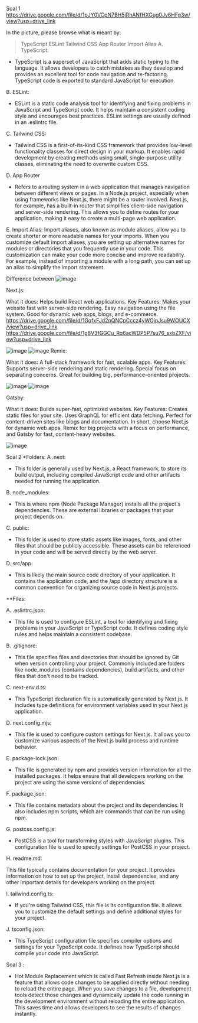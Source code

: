 Soal 1
https://drive.google.com/file/d/1pJY0VCpN7BH5jRhANfHXGug0Jv6HFg3w/view?usp=drive_link

In the picture, please browse what is meant by:
> TypeScript
> ESLint
> Tailwind CSS
> App Router
> Import Alias
A. TypeScript:
- TypeScript is a superset of JavaScript that adds static typing to the language. It allows developers to catch mistakes as they develop and provides an excellent tool for code navigation and re-factoring. TypeScript code is exported to standard JavaScript for execution.

B. ESLint:
- ESLint is a static code analysis tool for identifying and fixing problems in JavaScript and TypeScript code. It helps maintain a consistent coding style and encourages best practices. ESLint settings are usually defined in an .eslintrc file.

C. Tailwind CSS: 
- Tailwind CSS is a first-of-its-kind CSS framework that provides low-level functionality classes for direct design in your markup. It enables rapid development by creating methods using small, single-purpose utility classes, eliminating the need to overwrite custom CSS.

D. App Router
- Refers to a routing system in a web application that manages navigation between different views or pages. In a Node.js project, especially when using frameworks like Next.js, there might be a router involved. Next.js, for example, has a built-in router that simplifies client-side navigation and server-side rendering. This allows you to define routes for your application, making it easy to create a multi-page web application.

E. Import Alias:
Import aliases, also known as module aliases, allow you to create shorter or more readable names for your imports. When you customize default import aliases, you are setting up alternative names for modules or directories that you frequently use in your code. This customization can make your code more concise and improve readability. For example, instead of importing a module with a long path, you can set up an alias to simplify the import statement.

Difference between
![image](https://drive.google.com/uc?export=view&id=1ea-gSS_T4GjJGfn1dN9gtVSvJM2NduYy)

Next.js:

What it does: Helps build React web applications.
Key Features:
Makes your website fast with server-side rendering.
Easy navigation using the file system.
Good for dynamic web apps, blogs, and e-commerce.
https://drive.google.com/file/d/1GqfxFJd2pQNCpCccz4yWOjpJsu9WOUCX/view?usp=drive_link
https://drive.google.com/file/d/1g8V3fGGCu_Rq6acWDP5P7su76_sxbZXF/view?usp=drive_link

![image](https://drive.google.com/uc?export=view&id=1GqfxFJd2pQNCpCccz4yWOjpJsu9WOUCX)
![image](https://drive.google.com/uc?export=view&id=1g8V3fGGCu_Rq6acWDP5P7su76_sxbZXF)
Remix:

What it does: A full-stack framework for fast, scalable apps.
Key Features:
Supports server-side rendering and static rendering.
Special focus on separating concerns.
Great for building big, performance-oriented projects.

![image](https://drive.google.com/uc?export=view&id=1qSsdzveCVe3FA8LHUpYPgOB6OzO5JjCL)
![image](https://drive.google.com/uc?export=view&id=1kNuZv12hAWjxefifTGVvrxaNF1I4YD0s)

Gatsby:

What it does: Builds super-fast, optimized websites.
Key Features:
Creates static files for your site.
Uses GraphQL for efficient data fetching.
Perfect for content-driven sites like blogs and documentation.
In short, choose Next.js for dynamic web apps, Remix for big projects with a focus on performance, and Gatsby for fast, content-heavy websites.

![image](https://drive.google.com/uc?export=view&id=1cTD85zvoFmRZczQ-xhVTJZC2GktoBTJp)

Soal 2
*Folders:
A .next:

- This folder is generally used by Next.js, a React framework, to store its build output, including compiled JavaScript code and other artifacts needed for running the application.

B. node_modules:

- This is where npm (Node Package Manager) installs all the project's dependencies. These are external libraries or packages that your project depends on.

C. public:

- This folder is used to store static assets like images, fonts, and other files that should be publicly accessible. These assets can be referenced in your code and will be served directly by the web server.

D. src/app:

- This is likely the main source code directory of your application. It contains the application code, and the /app directory structure is a common convention for organizing source code in Next.js projects.

**Files:

A. .eslintrc.json:

- This file is used to configure ESLint, a tool for identifying and fixing problems in your JavaScript or TypeScript code. It defines coding style rules and helps maintain a consistent codebase.

B. .gitignore:

- This file specifies files and directories that should be ignored by Git when version controlling your project. Commonly included are folders like node_modules (contains dependencies), build artifacts, and other files that don't need to be tracked.

C. next-env.d.ts:

- This TypeScript declaration file is automatically generated by Next.js. It includes type definitions for environment variables used in your Next.js application.

D. next.config.mjs:

- This file is used to configure custom settings for Next.js. It allows you to customize various aspects of the Next.js build process and runtime behavior.

E. package-lock.json:

- This file is generated by npm and provides version information for all the installed packages. It helps ensure that all developers working on the project are using the same versions of dependencies.

F. package.json:

- This file contains metadata about the project and its dependencies. It also includes npm scripts, which are commands that can be run using npm.

G. postcss.config.js:

- PostCSS is a tool for transforming styles with JavaScript plugins. This configuration file is used to specify settings for PostCSS in your project.

H. readme.md:

 This file typically contains documentation for your project. It provides information on how to set up the project, install dependencies, and any other important details for developers working on the project.

I. tailwind.config.ts:

- If you're using Tailwind CSS, this file is its configuration file. It allows you to customize the default settings and define additional styles for your project.

J. tsconfig.json:

- This TypeScript configuration file specifies compiler options and settings for your TypeScript code. It defines how TypeScript should compile your code into JavaScript.


Soal 3 : 
- Hot Module Replacement which is called Fast Refresh inside Next.js is a feature that allows code changes to be applied directly without needing to reload the entire page. When you save changes to a file, development tools detect those changes and dynamically update the code running in the development environment without reloading the entire application. This saves time and allows developers to see the results of changes instantly.
